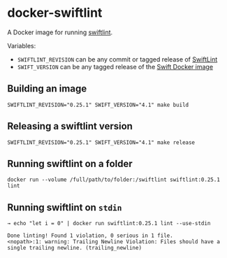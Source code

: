 # docker-swiftlint

A Docker image for running [swiftlint](https://github.com/realm/swiftlint).

Variables:

* `SWIFTLINT_REVISION` can be any commit or tagged release of [SwiftLint](https://github.com/realm/SwiftLint)
* `SWIFT_VERSION` can be any tagged release of the [Swift Docker image](https://hub.docker.com/_/swift/)

## Building an image

`SWIFTLINT_REVISION="0.25.1" SWIFT_VERSION="4.1" make build`

## Releasing a swiftlint version

`SWIFTLINT_REVISION="0.25.1" SWIFT_VERSION="4.1" make release`

## Running swiftlint on a folder

`docker run --volume /full/path/to/folder:/swiftlint swiftlint:0.25.1 lint`

## Running swiftlint on `stdin`

`→ echo "let i = 0" | docker run swiftlint:0.25.1 lint --use-stdin`
```
Done linting! Found 1 violation, 0 serious in 1 file.
<nopath>:1: warning: Trailing Newline Violation: Files should have a single trailing newline. (trailing_newline)
```